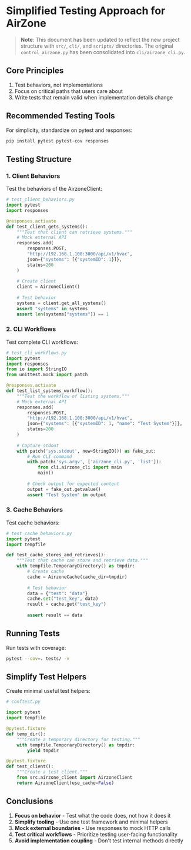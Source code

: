 # Simplified Testing Approach for AirZone

> **Note**: This document has been updated to reflect the new project structure with `src/`, `cli/`, and `scripts/` directories. The original `control_airzone.py` has been consolidated into `cli/airzone_cli.py`.

## Core Principles

1. Test behaviors, not implementations
2. Focus on critical paths that users care about
3. Write tests that remain valid when implementation details change

## Recommended Testing Tools

For simplicity, standardize on pytest and responses:

```bash
pip install pytest pytest-cov responses
```

## Testing Structure

### 1. Client Behaviors

Test the behaviors of the AirzoneClient:

```python
# test_client_behaviors.py
import pytest
import responses

@responses.activate
def test_client_gets_systems():
    """Test that client can retrieve systems."""
    # Mock external API
    responses.add(
        responses.POST, 
        "http://192.168.1.100:3000/api/v1/hvac",
        json={"systems": [{"systemID": 1}]}, 
        status=200
    )
    
    # Create client
    client = AirzoneClient()
    
    # Test behavior
    systems = client.get_all_systems()
    assert "systems" in systems
    assert len(systems["systems"]) == 1
```

### 2. CLI Workflows

Test complete CLI workflows:

```python
# test_cli_workflows.py
import pytest
import responses
from io import StringIO
from unittest.mock import patch

@responses.activate
def test_list_systems_workflow():
    """Test the workflow of listing systems."""
    # Mock external API
    responses.add(
        responses.POST, 
        "http://192.168.1.100:3000/api/v1/hvac",
        json={"systems": [{"systemID": 1, "name": "Test System"}]}, 
        status=200
    )
    
    # Capture stdout
    with patch('sys.stdout', new=StringIO()) as fake_out:
        # Run CLI command
        with patch('sys.argv', ['airzone_cli.py', 'list']):
            from cli.airzone_cli import main
            main()
        
        # Check output for expected content
        output = fake_out.getvalue()
        assert "Test System" in output
```

### 3. Cache Behaviors

Test cache behaviors:

```python
# test_cache_behaviors.py
import pytest
import tempfile

def test_cache_stores_and_retrieves():
    """Test that cache can store and retrieve data."""
    with tempfile.TemporaryDirectory() as tmpdir:
        # Create cache
        cache = AirzoneCache(cache_dir=tmpdir)
        
        # Test behavior
        data = {"test": "data"}
        cache.set("test_key", data)
        result = cache.get("test_key")
        
        assert result == data
```

## Running Tests

Run tests with coverage:

```bash
pytest --cov=. tests/ -v
```

## Simplify Test Helpers

Create minimal useful test helpers:

```python
# conftest.py

import pytest
import tempfile

@pytest.fixture
def temp_dir():
    """Create a temporary directory for testing."""
    with tempfile.TemporaryDirectory() as tmpdir:
        yield tmpdir

@pytest.fixture
def test_client():
    """Create a test client."""
    from src.airzone_client import AirzoneClient
    return AirzoneClient(use_cache=False)
```

## Conclusions

1. **Focus on behavior** - Test what the code does, not how it does it
2. **Simplify tooling** - Use one test framework and minimal helpers
3. **Mock external boundaries** - Use responses to mock HTTP calls
4. **Test critical workflows** - Prioritize testing user-facing functionality
5. **Avoid implementation coupling** - Don't test internal methods directly